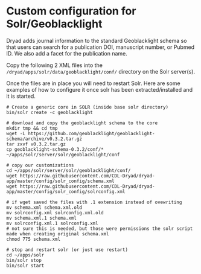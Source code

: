 # Custom configuration for Solr/Geoblacklight

Dryad adds journal information to the standard Geoblacklight schema so that users can search for a publication DOI, manuscript number, or Pubmed ID. We also add a facet for the publication name.

Copy the following 2 XML files into the `/dryad/apps/solr/data/geoblacklight/conf/` directory on the Solr server(s).

Once the files are in place you will need to restart Solr.  Here are some examples of how to configure it once solr has been extracted/installed and it is started.

```
# Create a generic core in SOLR (inside base solr directory)
bin/solr create -c geoblacklight
```

```
# download and copy the geoblacklight schema to the core
mkdir tmp && cd tmp
wget -L https://github.com/geoblacklight/geoblacklight-schema/archive/v0.3.2.tar.gz
tar zxvf v0.3.2.tar.gz
cp geoblacklight-schema-0.3.2/conf/* ~/apps/solr/server/solr/geoblacklight/conf
```

```
# copy our customizations
cd ~/apps/solr/server/solr/geoblacklight/conf/
wget https://raw.githubusercontent.com/CDL-Dryad/dryad-app/master/config/solr_config/schema.xml
wget https://raw.githubusercontent.com/CDL-Dryad/dryad-app/master/config/solr_config/solrconfig.xml
```

```
# if wget saved the files with .1 extension instead of ovewriting
mv schema.xml schema.xml.old
mv solrconfig.xml solrconfig.xml.old
mv schema.xml.1 schema.xml
mv solrconfig.xml.1 solrconfig.xml
# not sure this is needed, but those were permissions the solr script made when creating original schema.xml
chmod 775 schema.xml
```

```
# stop and restart solr (or just use restart)
cd ~/apps/solr
bin/solr stop
bin/solr start
```
